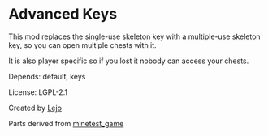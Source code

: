 # Advanced Keys

This mod replaces the single-use skeleton key with a multiple-use skeleton key, so you can open multiple chests with it.

It is also player specific so if you lost it nobody can access your chests.

Depends: default, keys

License: LGPL-2.1

Created by [Lejo](https://github.com/Lejo1)

Parts derived from [minetest_game](https://github.com/minetest/minetest_game)
